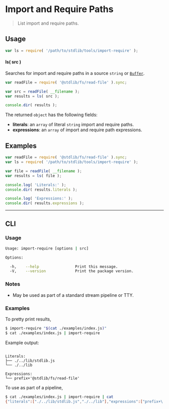 # Import and Require Paths

> List import and require paths.


<section class="intro">

<!-- </intro> -->


<section class="usage">

## Usage

``` javascript
var ls = require( '/path/to/stdlib/tools/import-require' );
```

#### ls( src )

Searches for import and require paths in a source `string` or [`Buffer`][node-buffer].

``` javascript
var readFile = require( '@stdlib/fs/read-file' ).sync;

var src = readFile( __filename );
var results = ls( src );

console.dir( results );
```

The returned `object` has the following fields:

* __literals__: an `array` of literal `string` import and require paths.
* __expressions__: an `array` of import and require path expressions.

<!-- </usage> -->


<section class="examples">

## Examples

``` javascript
var readFile = require( '@stdlib/fs/read-file' ).sync;
var ls = require( '/path/to/stdlib/tools/import-require' );

var file = readFile( __filename );
var results = ls( file );

console.log( 'Literals:' );
console.dir( results.literals );

console.log( 'Expressions:' );
console.dir( results.expressions );
```

<!-- </examples> -->


---

<section class="cli">

## CLI

<section class="usage">

### Usage

``` bash
Usage: import-require [options | src]

Options:

  -h,    --help                Print this message.
  -V,    --version             Print the package version.
```

<!-- </usage> -->


<section class="notes">

### Notes

* May be used as part of a standard stream pipeline or TTY.

<!-- </notes> -->


<section class="examples">

### Examples

To pretty print results,

``` bash
$ import-require "$(cat ./examples/index.js)"
$ cat ./examples/index.js | import-require
```

Example output:

``` text

Literals:
├── ./../lib/stdlib.js
└── ./../lib

Expressions:
└── prefix+'@stdlib/fs/read-file'

```

To use as part of a pipeline,

``` bash
$ cat ./examples/index.js | import-require | cat
{"literals":["./../lib/stdlib.js","./../lib"],"expressions":["prefix+\'@stdlib/fs/read-file\'"]}
```


<!-- </examples> -->

<!-- </cli> -->


<section class="links">

[node-buffer]: https://nodejs.org/api/buffer.html

<!-- </links> -->
